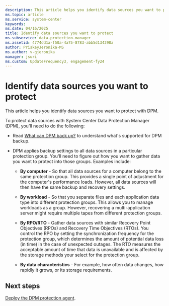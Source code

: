 ```yaml
---
description: This article helps you identify data sources you want to protect with DPM.
ms.topic: article
ms.service: system-center
keywords:
ms.date: 04/16/2025
title: Identify data sources you want to protect
ms.subservice: data-protection-manager
ms.assetid: 4774dd1a-f50a-4a75-8783-abb5d134298a
author: PriskeyJeronika-MS
ms.author: v-gjeronika
manager: jsuri
ms.custom: UpdateFrequency3, engagement-fy24
---
```


# Identify data sources you want to protect

This article helps you identify data sources you want to protect with DPM.

To protect data sources with System Center Data Protection Manager (DPM), you'll need to do the following:

- Read [What can DPM back up?](dpm-protection-matrix.md) to understand what's supported for DPM backup.

- DPM applies backup settings to all data sources in a particular protection group. You'll need to figure out how you want to gather data you want to protect into those groups. Examples include:

    - **By computer** - So that all data sources for a computer belong to the same protection group. This provides a single point of adjustment for the computer's performance loads. However, all data sources will then have the same backup and recovery settings.

    - **By workload** - So that you separate files and each application data type into different protection groups. This allows you to manage workloads as a group. However, recovering a multi-application server might require multiple tapes from different protection groups.

    - **By RPO/RTO** - Gather data sources with similar Recovery Point Objectives (RPOs) and Recovery Time Objectives (RTOs). You control the RPO by setting the synchronization frequency for the protection group, which determines the amount of potential data loss (in time) in the case of unexpected outages. The RTO measures the acceptable amount of time that data is unavailable and is affected by the storage methods your select for the protection group.

    - **By data characteristics** - For example, how often data changes, how rapidly it grows, or its storage requirements.

## Next steps

[Deploy the DPM protection agent](~/dpm/deploy-dpm-protection-agent.md).
